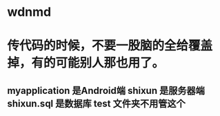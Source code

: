 # wdnmd
# 传代码的时候，不要一股脑的全给覆盖掉，有的可能别人那也用了。
## myapplication  是Android端   shixun   是服务器端   shixun.sql 是数据库     test 文件夹不用管这个


